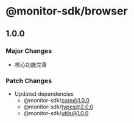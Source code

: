 # @monitor-sdk/browser

## 1.0.0

### Major Changes

-   核心功能完善

### Patch Changes

-   Updated dependencies
    -   @monitor-sdk/core@1.0.0
    -   @monitor-sdk/types@2.0.0
    -   @monitor-sdk/utils@1.0.0
